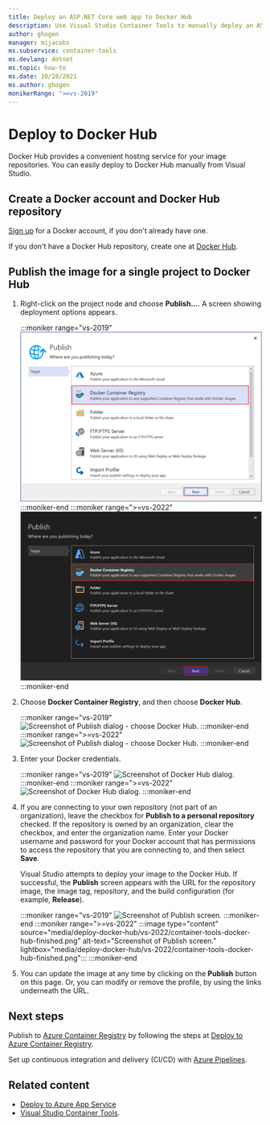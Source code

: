```yaml
---
title: Deploy an ASP.NET Core web app to Docker Hub
description: Use Visual Studio Container Tools to manually deploy an ASP.NET Core web application to Docker Hub for convenient hosting of your image repositories.
author: ghogen
manager: mijacobs
ms.subservice: container-tools
ms.devlang: dotnet
ms.topic: how-to
ms.date: 10/28/2021
ms.author: ghogen
monikerRange: ">=vs-2019"
---
```


# Deploy to Docker Hub

Docker Hub provides a convenient hosting service for your image repositories. You can easily deploy to Docker Hub manually from Visual Studio.

## Create a Docker account and Docker Hub repository

[Sign up](https://hub.docker.com/signup) for a Docker account, if you don't already have one.

If you don't have a Docker Hub repository, create one at [Docker Hub](https://hub.docker.com/).

## Publish the image for a single project to Docker Hub

1. Right-click on the project node and choose **Publish...**. A screen showing deployment options appears.

   :::moniker range="vs-2019"
   ![Screenshot of deployment options.](media/container-tools/vs-2019/docker-container-registry.png)
   :::moniker-end
   :::moniker range=">=vs-2022"
   ![Screenshot of deployment options.](media/container-tools/vs-2022/docker-container-registry.png)
   :::moniker-end

1. Choose **Docker Container Registry**, and then choose **Docker Hub**.

   :::moniker range="vs-2019"
   ![Screenshot of Publish dialog - choose Docker Hub.](media/deploy-docker-hub/container-tools-docker-hub-deploy.png)
   :::moniker-end
   :::moniker range=">=vs-2022"
   ![Screenshot of Publish dialog - choose Docker Hub.](media/deploy-docker-hub/vs-2022/container-tools-docker-hub-deploy.png)
   :::moniker-end

1. Enter your Docker credentials.

   :::moniker range="vs-2019"
   ![Screenshot of Docker Hub dialog.](media/deploy-docker-hub/container-tools-docker-hub-credentials.png)
   :::moniker-end
   :::moniker range=">=vs-2022"
   ![Screenshot of Docker Hub dialog.](media/deploy-docker-hub/vs-2022/container-tools-docker-hub-credentials.png)
   :::moniker-end

1. If you are connecting to your own repository (not part of an organization), leave the checkbox for **Publish to a personal repository** checked. If the repository is owned by an organization, clear the checkbox, and enter the organization name. Enter your Docker username and password for your Docker account that has permissions to access the repository that you are connecting to, and then select **Save**.

   Visual Studio attempts to deploy your image to the Docker Hub. If successful, the **Publish** screen appears with the URL for the repository image, the image tag, repository, and the build configuration (for example, **Release**).

   :::moniker range="vs-2019"
   ![Screenshot of Publish screen.](media/deploy-docker-hub/container-tools-docker-hub-finished.png)
   :::moniker-end
   :::moniker range=">=vs-2022"
   :::image type="content" source="media/deploy-docker-hub/vs-2022/container-tools-docker-hub-finished.png" alt-text="Screenshot of Publish screen." lightbox="media/deploy-docker-hub/vs-2022/container-tools-docker-hub-finished.png":::
   :::moniker-end

1. You can update the image at any time by clicking on the **Publish** button on this page. Or, you can modify or remove the profile, by using the links underneath the URL.

## Next steps

Publish to [Azure Container Registry](/azure/container-registry/) by following the steps at [Deploy to Azure Container Registry](hosting-web-apps-in-docker.md).

Set up continuous integration and delivery (CI/CD) with [Azure Pipelines](/azure/devops/pipelines/?view=azure-devops&preserve-view=true).

## Related content

- [Deploy to Azure App Service](deploy-app-service.md)
- [Visual Studio Container Tools](./index.yml).
